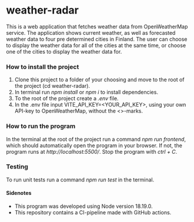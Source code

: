 # weather-radar
This is a web application that fetches weather data from OpenWeatherMap service. The application shows current weather, as well as forecasted weather data to four pre determined cities in Finland. The user can choose to display the weather data for all of the cities at the same time, or choose one of the cities to display the weather data for.

### How to install the project
  1. Clone this project to a folder of your choosing and move to the root of the project (cd weather-radar).
  2. In terminal run *npm install* or *npm i* to install dependencies.
  3. To the root of the project create a *.env* file.
  4. In the .env file input VITE_API_KEY=<YOUR_API_KEY>, using your own API-key to OpenWeatherMap, without the <>-marks.

### How to run the program
In the terminal at the root of the project run a command *npm run frontend*, which should automatically open the program in your browser.
If not, the program runs at *http://localhost:5500/*.
Stop the program with *ctrl + C*.

### Testing
To run unit tests run a command *npm run test* in the terminal.

#### Sidenotes
- This program was developed using Node version 18.19.0.
- This repository contains a CI-pipeline made with GitHub actions.

